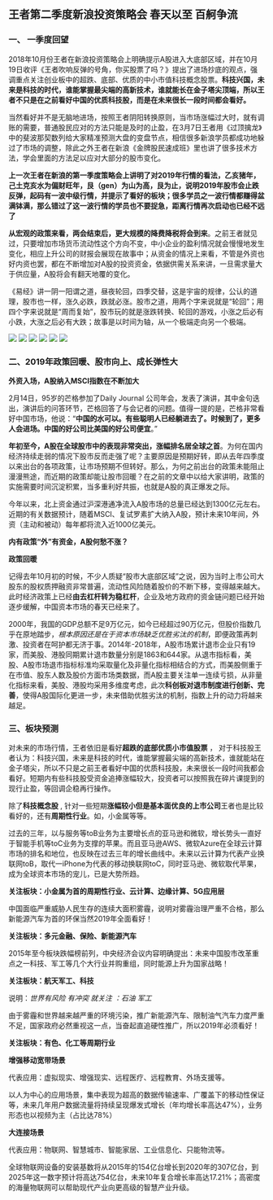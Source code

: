## 王者第二季度新浪投资策略会  春天以至 百舸争流

### 一、 一季度回望

2018年10月份王者在新浪投资策略会上明确提示A股进入大底部区域，并在10月19日收评《王者吹响反弹的号角，你买股票了吗？》提出了进场抄底的观点，强调重点关注创业板中的超跌、底部、优质的中小市值科技概念股票。**科技兴国，未来是科技的时代，谁能掌握最尖端的高新技术，谁就能长在金子塔尖顶端，所以王者不只是在之前看好中国的优质科技股，而是在未来很长一段时间都会看好。**

当然看好并不是无脑地进场，按照王者阴阳转换原则，当市场涨幅过大时，就有调账的需要，普通股民应对的方法只能是及时的止盈，在3月7日王者用《过顶擒龙》中的斐波那契数列给大家精准预测大盘的变盘节点，相信很多新浪学员都成功地躲过了市场的调整，除此之外王者在新浪《金牌股民速成班》里也讲了很多技术方法，学会里面的方法足以应对大部分的股市变化。

**上一次王者在新浪的第一季度策略会上讲明了对2019年行情的看法，乙亥猪年，己土克亥水为偏财旺年，艮（gen）为山为高，艮为止，说明2019年股市会止跌反弹，起码有一波中级行情，并提示了看好的板块；很多学员之一波行情都赚得盆满钵满，那么错过了这一波行情的学员也不要捉急，距离行情再次启动也已经不远了**


**从宏观的政策来看，两会结束后，更大规模的降费降税将会到来**。之前王者就见过，只要增加市场货币流动性这个方向不变，中小企业的盈利情况就会慢慢地发生变化，相应上升公司的财报会展现在故事中；从资金的情况上来看，不管是外资也好内资也罢，都在不断增加对A股的投资资金，依据供需关系来讲，一旦需求量大于供应量，A股将会有翻天地覆的变化。

《易经》讲一阴一阳谓之道，昼夜轮回，四季交替，这是宇宙的规律，公认的道理，股市也一样，涨久必跌，跌就必涨。股市之道，用两个字来说就是“轮回”；用四个字来说就是“周而复始”，股市玩的就是涨跌转换、轮回的游戏，小涨之后必有小跌，大涨之后必有大跌；故事是以时间为轴，从一个极端走向另一个极端。

![](https://mmbiz.qpic.cn/mmbiz_png/4iaE7bB4HCjf9oGwWtu67CiaFYZ4Lian2uZKXHXGz5X4D3mckSYvsicOexX7npfJ1ibTGwc6PKWcHPeib0s7SoYAKFQg/0?wx_fmt=png)
![](https://mmbiz.qpic.cn/mmbiz_png/4iaE7bB4HCjf9oGwWtu67CiaFYZ4Lian2uZVkM4LiaNCfIgiam242dMZA7zxIwo9EnYOGTI6icpSicm54icVz8xRltotTQ/0?wx_fmt=png)
![](https://mmbiz.qpic.cn/mmbiz_png/4iaE7bB4HCjf9oGwWtu67CiaFYZ4Lian2uZeyAABBjbZiaj5ia0crD5l9dBAbKguoYSnibZUJqY2tRBnYOybkdia3HqpA/0?wx_fmt=png)
![](https://mmbiz.qpic.cn/mmbiz_png/4iaE7bB4HCjf9oGwWtu67CiaFYZ4Lian2uZHlGiaVDAcTiajwPqDyd15EqrzFM1dZ8wDPCXib1KkBkWAGXdZ1qU8RSiaw/0?wx_fmt=png)
![](https://mmbiz.qpic.cn/mmbiz_png/4iaE7bB4HCjf9oGwWtu67CiaFYZ4Lian2uZ7rO6icP6NPkJRoB35vvHOx4jvMzu1uAiar3ibNJhgiaybybmUbrpFbMhkw/0?wx_fmt=png)
![](https://mmbiz.qpic.cn/mmbiz_png/4iaE7bB4HCjf9oGwWtu67CiaFYZ4Lian2uZflPHnkZJ58q8Emsibpt8ZTLXpqA04YZyaEF5ep31JdUsn8JqpRsN47Q/0?wx_fmt=png)


### 二、2019年政策回暖、股市向上、成长弹性大

**外资入场，A股纳入MSCI指数在不断加大**

2月14日，95岁的芒格参加了Daily Journal 公司年会，发表了演讲，其中金句迭出，演讲后的问答环节，芒格回答了与会记者的问题。值得一提的是，芒格非常看好中国市场，他说：“**中国的水可以。有些聪明人已经躺进去了。时候到了，更多人会进场。中国的好公司比美国的好公司便宜**。”


**年初至今，A股在全球股市中的表现非常突出，涨幅排名居全球之首**。为何在国内经济持续走弱的情况下股市反而走强了呢？主要原因是预期好转，即从去年四季度以来出台的各项政策，让市场预期不但转好。那么，为何之前出台的政策未能阻止漫漫熊途，而近期的政策却能让股市回暖？在之前的文章中以给大家讲明，政策的实施需要时间沉淀积累，当多重利好共振，也就是A股的真正爆发之际。

今年以来，北上资金通过沪深港通净流入A股市场的总量已经达到1300亿元左右。近期的有关数据预计，随着MSCI、复试罗素扩大纳入A股，预计未来10年间，外资（主动和被动）每年都将流入近1000亿美元。

**内有政策“外”有资金，A股何愁不涨？**

**政策回暖**

记得去年10月初的时候，不少人质疑“股市大底部区域”之说，因为当时上市公司大股东的股权质押融资非常普遍，流动性风险随着股价的不断下移，变得越来越大。此时经济政策上已经**由去杠杆转为稳杠杆**，企业及地方政府的资金链问题已经开始逐步缓解，中国资本市场的春天已经来了。

2000年，我国的GDP总额不足9万亿元，如今已经超过90万亿元，但股价指数几乎在原地踏步，*根本原因还是在于资本市场缺乏优胜劣汰的机制*，即便政策再刺激、投资者在呵护都无济于事。2014年-2018年，A股市场累计退市企业只有19家，而美股、港股同期累计退市数量分别是1863和644家。从退市指标看，美股、A股市场退市指标标准均采取量化及非量化指标相结合的方式，而美股侧重于在市值、股东人数及股价方面市场类数据，而A股主要关注单一连续亏损，从非量化指标来看，美股、港股均采用多维度考虑，此次**科创板对退市制度进行创新、完善**，使得A股国际化更进一步，未来借助优胜劣汰的机制，指数上升的动力将越来越足。


### 三、板块预测

对未来的市场行情，王者依旧是看好**超跌的底部优质小市值股票** ， 对于科技股王者认为：科技兴国，未来是科技的时代，谁能掌握最尖端的高新技术，谁就能站在金子塔尖，所以不只是之前王者看好中国的优质科技股，未来很长一段时间我都会看好。短期内有些科技股受资金追捧涨幅较大，投资者可以按照我在碎片课提到的现行止盈，等回调企稳再行操作。


除了**科技概念股** , 针对一些短期**涨幅较小但是基本面优良的上市公司**王者也是比较看好的，还有**周期性行业**。如，小金属等等。

过去的三年，以与服务等toB业务为主要增长点的亚马逊和微软，增长势头一直好于智能手机等toC业务为支撑的苹果。而且亚马逊AWS、微软Azure在全球云计算市场的排名和地位，也反映在过去三年的增长曲线中。未来以云计算为代表产业换联网toB，取代一iPhone为代表的移动换联网toC，同时亚马逊、微软取代苹果，成为全球资本市场的宠儿，已是大势所趋。

**关注板块：小金属为首的周期性行业、云计算、边缘计算、5G应用层**


中国面临严重威胁人民生存的连续大面积雾霾，说明对雾霾治理严重不合格，那么新能源汽车为首的环保当然2019年全面看好！

**关注板块：多元金融、保险、新能源汽车**

2015年至今板块跌幅榜前列，中央经济会议内容明确提出：未来中国股市改革重点之一科技、军工等几个大行业并购重组，同时能源上升为国家战略！

**关注板块：航天军工、科技**

说明：*世界有风险 有冲突 就关注 ：石油 军工*

由于雾霾和世界越来越严重的环境污染，推广新能源汽车、限制油气汽车力度严重不足，国家政府必然重视这一点，当奋起直追硬性推广，所以2019年必须看好！


**关注板块：有色、化工等周期行业**



**增强移动宽带场景**

代表应用：虚拟现实、增强现实、远程医疗、远程教育、外场支援等。

以人为中心的应用场景，集中表现为超高的数据传输速率、广覆盖下的移动性保证等，未来几年用户数据流量将持续呈现爆发式增长（年均增长率高达47%），业务形态也以视频为主（占比达78%）

**大连接场景**

代表应用：物联网、智慧城市、智能家居、工业信息化、只能物流等。

全球物联网设备的安装基数将从2015年的154亿台增长到2020年的307亿台，到2025年这一数字预计将高达754亿台，未来10年复合增长率高达17.21%；高密度的海量物联网可以帮助现代产业向更高级的智慧产业升级。



